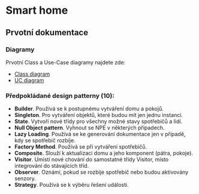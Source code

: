 # Smart home
## Prvotní dokumentace
### Diagramy
Prvotní Class a Use-Case diagramy najdete zde:
- [Class diagram](diagram/uml_v1.pdf)
- [UC diagram](diagram/uc_v1.pdf)

### Předpokládané design patterny (10):
- **Builder**. Používá se k postupnému vytváření domu a pokojů.
- **Singleton**. Pro vytváření objektů, které budou mít jen jednu instanci.
- **State**. Vytvoří nové třídy pro všechny možné stavy spotřebičů a lidí.
- **Null Object pattern**. Vyhnout se NPE v některých připadech.
- **Lazy Loading**. Používá se ke generování dokumentace jen v připadě, kdy se spotřebič rozbíje.
- **Factory Method**. Používá se při vytváření spotřebičů.
- **Composite**. Slouží k aktualizaci domu a jeho komponent (pátra, pokoje).
- **Visitor**. Umístí nové chování do samostatné třídy Visitor, místo integrování do stávajících tříd.
- **Observer**. Oznámí, pokud se rozbíje spotřebič nebo budou aktivovány senzory.
- **Strategy**. Používá se k výběru řešení události.